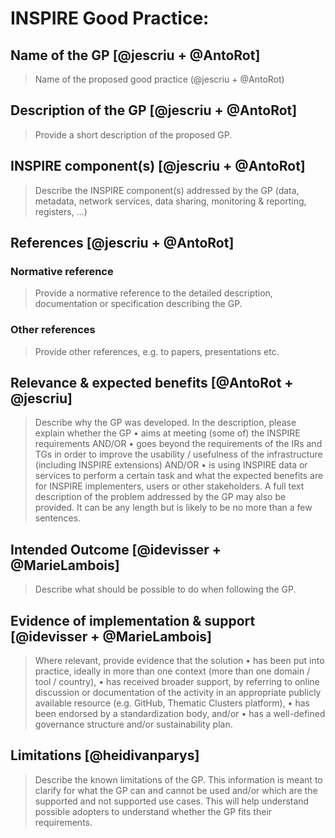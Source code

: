 # INSPIRE Good Practice: <Name>
  
## Name of the GP [@jescriu + @AntoRot]
> Name of the proposed good practice (@jescriu + @AntoRot)

## Description of the GP [@jescriu + @AntoRot]
> Provide a short description of the proposed GP.

  
## INSPIRE component(s) [@jescriu + @AntoRot]
> Describe the INSPIRE component(s) addressed by the GP (data, metadata, network services, data sharing, monitoring & reporting, registers, …)

  
## References [@jescriu + @AntoRot]
### Normative reference
> Provide a normative reference to the detailed description, documentation or specification describing the GP.

  
### Other references
> Provide other references, e.g. to papers, presentations etc.

  
## Relevance & expected benefits [@AntoRot + @jescriu]
> Describe why the GP was developed. In the description, please explain whether the GP 
> •	aims at meeting (some of) the INSPIRE requirements  AND/OR
> •	goes beyond the requirements of the IRs and TGs in order to improve the usability / usefulness of the infrastructure (including INSPIRE extensions) AND/OR
> •	is using INSPIRE data or services to perform a certain task
> and what the expected benefits are for INSPIRE implementers, users or other stakeholders.
> A full text description of the problem addressed by the GP may also be provided. It can be any length but is likely to be no more than a few sentences. 

  
## Intended Outcome [@idevisser + @MarieLambois]
> Describe what should be possible to do when following the GP. 

  
## Evidence of implementation & support [@idevisser + @MarieLambois]
> Where relevant, provide evidence that the solution 
> •	has been put into practice, ideally in more than one context (more than one domain / tool / country), 
> •	has received broader support, by referring to online discussion or documentation of the activity in an appropriate publicly available resource (e.g. GitHub, Thematic Clusters platform),
> •	has been endorsed by a standardization body, and/or
> •	has a well-defined governance structure and/or sustainability plan.

  
## Limitations [@heidivanparys]
> Describe the known limitations of the GP. This information is meant to clarify for what the GP can and cannot be used and/or which are the supported and not supported use cases. This will help understand possible adopters to understand whether the GP fits their requirements.

  
